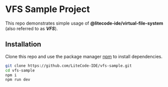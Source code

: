 # VFS Sample Project

This repo demonstrates simple usage of **@litecode-ide/virtual-file-system** (also referred to as **_VFS_**).

## Installation

Clone this repo and use the package manager [npm](https://www.npmjs.com/) to install dependencies.

```bash
git clone https://github.com/LiteCode-IDE/vfs-sample.git
cd vfs-sample
npm i
npm run dev
```